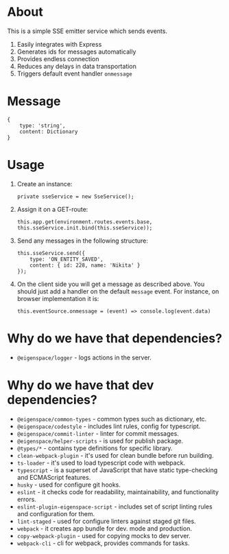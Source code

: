 # About

This is a simple SSE emitter service which sends events.
1. Easily integrates with Express
2. Generates ids for messages automatically
3. Provides endless connection
4. Reduces any delays in data transportation
5. Triggers default event handler `onmessage`

# Message

```
{
    type: 'string',
    content: Dictionary
}
```

# Usage

1. Create an instance:
    ```
    private sseService = new SseService();
    ```
2. Assign it on a GET-route:
    ```
    this.app.get(environment.routes.events.base, this.sseService.init.bind(this.sseService));
    ```
3. Send any messages in the following structure:
    ```
    this.sseService.send({ 
        type: 'ON_ENTITY_SAVED', 
        content: { id: 228, name: 'Nikita' }
    });
    ```
4. On the client side you will get a message as described above. You should
   just add a handler on the default `message` event. For instance, on
   browser implementation it is:
   ```
   this.eventSource.onmessage = (event) => console.log(event.data)
   ``` 

# Why do we have that dependencies?

* `@eigenspace/logger` - logs actions in the server.

# Why do we have that dev dependencies?

* `@eigenspace/common-types` - common types such as dictionary, etc.
* `@eigenspace/codestyle` - includes lint rules, config for typescript.
* `@eigenspace/commit-linter` - linter for commit messages.
* `@eigenspace/helper-scripts` - is used for publish package.
* `@types/*` - contains type definitions for specific library.
* `clean-webpack-plugin` - it's used for clean bundle before run building.
* `ts-loader` - it's used to load typescript code with webpack.
* `typescript` - is a superset of JavaScript that have static type-checking and ECMAScript features.
* `husky` - used for configure git hooks.
* `eslint` - it checks code for readability, maintainability, and functionality errors.
* `eslint-plugin-eigenspace-script` - includes set of script linting rules and configuration for them.
* `lint-staged` - used for configure linters against staged git files.
* `webpack` - it creates app bundle for dev. mode and production.
* `copy-webpack-plugin` - used for copying mocks to dev server.
* `webpack-cli` - cli for webpack, provides commands for tasks.
